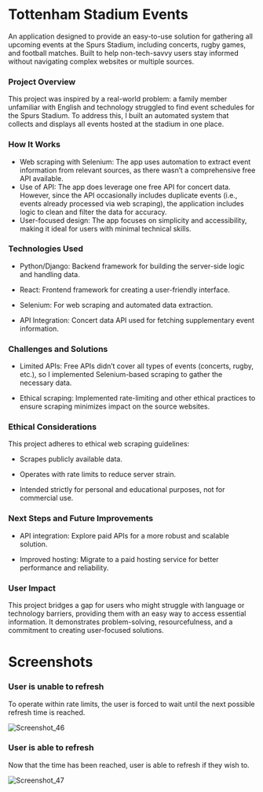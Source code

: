 # Tottenham Stadium Events

An application designed to provide an easy-to-use solution for gathering all upcoming events at the Spurs Stadium, including concerts, rugby games, and football matches. Built to help non-tech-savvy users stay informed without navigating complex websites or multiple sources.

### Project Overview
This project was inspired by a real-world problem: a family member unfamiliar with English and technology struggled to find event schedules for the Spurs Stadium. To address this, I built an automated system that collects and displays all events hosted at the stadium in one place.

### How It Works
- Web scraping with Selenium: The app uses automation to extract event information from relevant sources, as there wasn’t a comprehensive free API available.
- Use of API: The app does leverage one free API for concert data. However, since the API occasionally includes duplicate events (i.e., events already processed via web scraping), the application includes logic to clean and filter the data for accuracy.
- User-focused design: The app focuses on simplicity and accessibility, making it ideal for users with minimal technical skills.

### Technologies Used
- Python/Django: Backend framework for building the server-side logic and handling data.

- React: Frontend framework for creating a user-friendly interface.

- Selenium: For web scraping and automated data extraction.

- API Integration: Concert data API used for fetching supplementary event information.

### Challenges and Solutions
- Limited APIs: Free APIs didn’t cover all types of events (concerts, rugby, etc.), so I implemented Selenium-based scraping to gather the necessary data.

- Ethical scraping: Implemented rate-limiting and other ethical practices to ensure scraping minimizes impact on the source websites.

### Ethical Considerations
This project adheres to ethical web scraping guidelines:

- Scrapes publicly available data.

- Operates with rate limits to reduce server strain.

- Intended strictly for personal and educational purposes, not for commercial use.


### Next Steps and Future Improvements
- API integration: Explore paid APIs for a more robust and scalable solution.

- Improved hosting: Migrate to a paid hosting service for better performance and reliability.

### User Impact
This project bridges a gap for users who might struggle with language or technology barriers, providing them with an easy way to access essential information. It demonstrates problem-solving, resourcefulness, and a commitment to creating user-focused solutions.

# Screenshots
### User is unable to refresh
To operate within rate limits, the user is forced to wait until the next possible refresh time is reached.

![Screenshot_46](https://github.com/user-attachments/assets/1d4aa510-f0ed-4c2b-8f80-bac27bfccf6d)

### User is able to refresh
Now that the time has been reached, user is able to refresh if they wish to.

![Screenshot_47](https://github.com/user-attachments/assets/8a1e628e-6c02-4e46-ae9a-9fe2aacb8c4f)
